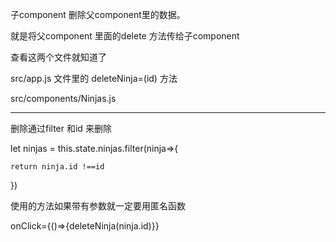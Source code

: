 子component 删除父component里的数据。

就是将父component 里面的delete 方法传给子component

查看这两个文件就知道了

src/app.js 文件里的 deleteNinja=(id) 方法

src/components/Ninjas.js

----------------------------------------------------

删除通过filter 和id 来删除

let ninjas = this.state.ninjas.filter(ninja=>{

    return ninja.id !==id

})

使用的方法如果带有参数就一定要用匿名函数

onClick={()=>{deleteNinja(ninja.id)}}